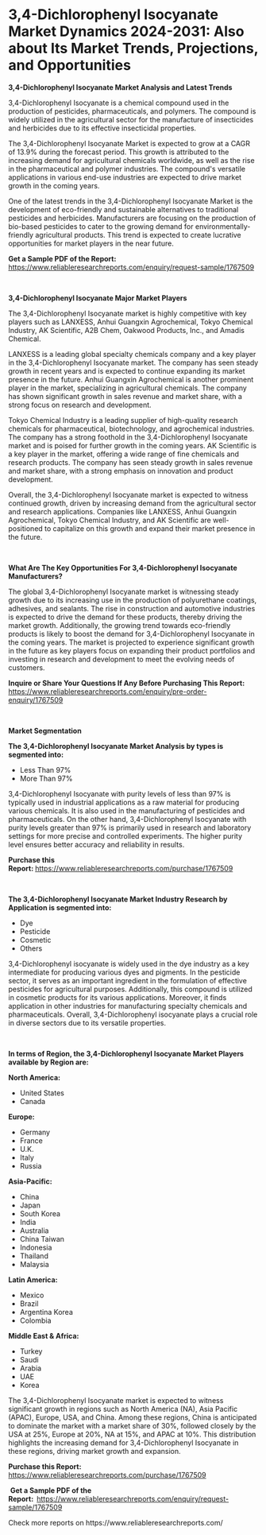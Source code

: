 <p><h1>3,4-Dichlorophenyl Isocyanate Market Dynamics 2024-2031: Also about Its Market Trends, Projections, and Opportunities</h1></p><p><strong>3,4-Dichlorophenyl Isocyanate Market Analysis and Latest Trends</strong></p>
<p><p>3,4-Dichlorophenyl Isocyanate is a chemical compound used in the production of pesticides, pharmaceuticals, and polymers. The compound is widely utilized in the agricultural sector for the manufacture of insecticides and herbicides due to its effective insecticidal properties.</p><p>The 3,4-Dichlorophenyl Isocyanate Market is expected to grow at a CAGR of 13.9% during the forecast period. This growth is attributed to the increasing demand for agricultural chemicals worldwide, as well as the rise in the pharmaceutical and polymer industries. The compound's versatile applications in various end-use industries are expected to drive market growth in the coming years.</p><p>One of the latest trends in the 3,4-Dichlorophenyl Isocyanate Market is the development of eco-friendly and sustainable alternatives to traditional pesticides and herbicides. Manufacturers are focusing on the production of bio-based pesticides to cater to the growing demand for environmentally-friendly agricultural products. This trend is expected to create lucrative opportunities for market players in the near future.</p></p>
<p><strong>Get a Sample PDF of the Report:&nbsp;</strong> <a href="https://www.reliableresearchreports.com/enquiry/request-sample/1767509">https://www.reliableresearchreports.com/enquiry/request-sample/1767509</a></p>
<p>&nbsp;</p>
<p><strong>3,4-Dichlorophenyl Isocyanate Major Market Players</strong></p>
<p><p>The 3,4-Dichlorophenyl Isocyanate market is highly competitive with key players such as LANXESS, Anhui Guangxin Agrochemical, Tokyo Chemical Industry, AK Scientific, A2B Chem, Oakwood Products, Inc., and Amadis Chemical. </p><p>LANXESS is a leading global specialty chemicals company and a key player in the 3,4-Dichlorophenyl Isocyanate market. The company has seen steady growth in recent years and is expected to continue expanding its market presence in the future. Anhui Guangxin Agrochemical is another prominent player in the market, specializing in agricultural chemicals. The company has shown significant growth in sales revenue and market share, with a strong focus on research and development.</p><p>Tokyo Chemical Industry is a leading supplier of high-quality research chemicals for pharmaceutical, biotechnology, and agrochemical industries. The company has a strong foothold in the 3,4-Dichlorophenyl Isocyanate market and is poised for further growth in the coming years. AK Scientific is a key player in the market, offering a wide range of fine chemicals and research products. The company has seen steady growth in sales revenue and market share, with a strong emphasis on innovation and product development.</p><p>Overall, the 3,4-Dichlorophenyl Isocyanate market is expected to witness continued growth, driven by increasing demand from the agricultural sector and research applications. Companies like LANXESS, Anhui Guangxin Agrochemical, Tokyo Chemical Industry, and AK Scientific are well-positioned to capitalize on this growth and expand their market presence in the future.</p></p>
<p>&nbsp;</p>
<p><strong>What Are The Key Opportunities For 3,4-Dichlorophenyl Isocyanate Manufacturers?</strong></p>
<p><p>The global 3,4-Dichlorophenyl Isocyanate market is witnessing steady growth due to its increasing use in the production of polyurethane coatings, adhesives, and sealants. The rise in construction and automotive industries is expected to drive the demand for these products, thereby driving the market growth. Additionally, the growing trend towards eco-friendly products is likely to boost the demand for 3,4-Dichlorophenyl Isocyanate in the coming years. The market is projected to experience significant growth in the future as key players focus on expanding their product portfolios and investing in research and development to meet the evolving needs of customers.</p></p>
<p><strong>Inquire or Share Your Questions If Any Before Purchasing This Report:</strong> <a href="https://www.reliableresearchreports.com/enquiry/pre-order-enquiry/1767509">https://www.reliableresearchreports.com/enquiry/pre-order-enquiry/1767509</a></p>
<p>&nbsp;</p>
<p><strong>Market Segmentation</strong></p>
<p><strong>The 3,4-Dichlorophenyl Isocyanate Market Analysis by types is segmented into:</strong></p>
<p><ul><li>Less Than 97%</li><li>More Than 97%</li></ul></p>
<p><p>3,4-Dichlorophenyl Isocyanate with purity levels of less than 97% is typically used in industrial applications as a raw material for producing various chemicals. It is also used in the manufacturing of pesticides and pharmaceuticals. On the other hand, 3,4-Dichlorophenyl Isocyanate with purity levels greater than 97% is primarily used in research and laboratory settings for more precise and controlled experiments. The higher purity level ensures better accuracy and reliability in results.</p></p>
<p><strong>Purchase this Report:&nbsp;</strong><a href="https://www.reliableresearchreports.com/purchase/1767509">https://www.reliableresearchreports.com/purchase/1767509</a></p>
<p>&nbsp;</p>
<p><strong>The 3,4-Dichlorophenyl Isocyanate Market Industry Research by Application is segmented into:</strong></p>
<p><ul><li>Dye</li><li>Pesticide</li><li>Cosmetic</li><li>Others</li></ul></p>
<p><p>3,4-Dichlorophenyl isocyanate is widely used in the dye industry as a key intermediate for producing various dyes and pigments. In the pesticide sector, it serves as an important ingredient in the formulation of effective pesticides for agricultural purposes. Additionally, this compound is utilized in cosmetic products for its various applications. Moreover, it finds application in other industries for manufacturing specialty chemicals and pharmaceuticals. Overall, 3,4-Dichlorophenyl isocyanate plays a crucial role in diverse sectors due to its versatile properties.</p></p>
<p>&nbsp;</p>
<p><strong>In terms of Region, the 3,4-Dichlorophenyl Isocyanate Market Players available by Region are:</strong></p>
<p>
    <p> <strong> North America: </strong>
        <ul>
            <li>United States</li>
            <li>Canada</li>
        </ul>
        </p> 
    <p> <strong> Europe: </strong>
        <ul>
            <li>Germany</li>
            <li>France</li>
            <li>U.K.</li>
            <li>Italy</li>
            <li>Russia</li>
        </ul>
        </p> 
    <p> <strong> Asia-Pacific: </strong>
        <ul>
            <li>China</li>
            <li>Japan</li>
            <li>South Korea</li>
            <li>India</li>
            <li>Australia</li>
            <li>China Taiwan</li>
            <li>Indonesia</li>
            <li>Thailand</li>
            <li>Malaysia</li>
        </ul>
        </p> 
    <p> <strong> Latin America: </strong>
        <ul>
            <li>Mexico</li>
            <li>Brazil</li>
            <li>Argentina Korea</li>
            <li>Colombia</li>
        </ul>
        </p> 
    <p> <strong> Middle East & Africa: </strong>
        <ul>
            <li>Turkey</li>
            <li>Saudi</li>
            <li>Arabia</li>
            <li>UAE</li>
            <li>Korea</li>
        </ul>
    </p>
    </p>
<p><p>The 3,4-Dichlorophenyl Isocyanate market is expected to witness significant growth in regions such as North America (NA), Asia Pacific (APAC), Europe, USA, and China. Among these regions, China is anticipated to dominate the market with a market share of 30%, followed closely by the USA at 25%, Europe at 20%, NA at 15%, and APAC at 10%. This distribution highlights the increasing demand for 3,4-Dichlorophenyl Isocyanate in these regions, driving market growth and expansion.</p></p>
<p><strong>Purchase this Report: </strong><a href="https://www.reliableresearchreports.com/purchase/1767509">https://www.reliableresearchreports.com/purchase/1767509</a></p>
<p>&nbsp;<strong>Get a Sample PDF of the Report:&nbsp;&nbsp;</strong><a href="https://www.reliableresearchreports.com/enquiry/request-sample/1767509">https://www.reliableresearchreports.com/enquiry/request-sample/1767509</a></p>
<p><strong></strong></p>
<p>Check more reports on https://www.reliableresearchreports.com/</p>